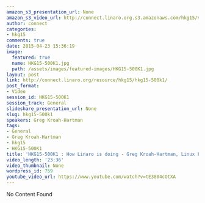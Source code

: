 ```yaml
---
amazon_s3_presentation_url: None
amazon_s3_video_url: http://connect.linaro.org.s3.amazonaws.com/hkg15/Videos/02-13-Friday/HKG15-500K1%20How%20Linaro%20is%20doing%20-%20Greg%20Kroah-Hartman%20Linux%20Foundation.mp4
author: connect
categories:
- hkg15
comments: true
date: 2015-04-23 15:36:19
image:
  featured: true
  name: HKG15-500K1.jpg
  path: /assets/images/featured-images/HKG15-500K1.jpg
layout: post
link: http://connect.linaro.org/resource/hkg15/hkg15-500k1/
post_format:
- Video
session_id: HKG15-500K1
session_track: General
slideshare_presentation_url: None
slug: hkg15-500k1
speakers: Greg Kroah-Hartman
tags:
- General
- Greg Kroah-Hartman
- hkg15
- HKG15-500K1
title: 'HKG15-500K1 : How Linaro is doing - Greg Kroah-Hartman, Linux Foundation'
video_length: '23:36'
video_thumbnail: None
wordpress_id: 759
youtube_video_url: https://www.youtube.com/watch?v=tE3804cOtXA
---
```


No Content Found